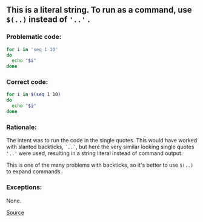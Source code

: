 ## This is a literal string. To run as a command, use `$(..)` instead of `'..'` .

### Problematic code:

```sh
for i in 'seq 1 10'
do
  echo "$i"
done
```

### Correct code:

```sh
for i in $(seq 1 10)
do
  echo "$i"
done
```

### Rationale:

The intent was to run the code in the single quotes. This would have worked with slanted backticks, `` `..` ``, but here the very similar looking single quotes `'..'` were used, resulting in a string literal instead of command output.

This is one of the many problems with backticks, so it's better to use `$(..)` to expand commands.

### Exceptions:

None.

[Source](https://github.com/koalaman/shellcheck/wiki/SC2041)

